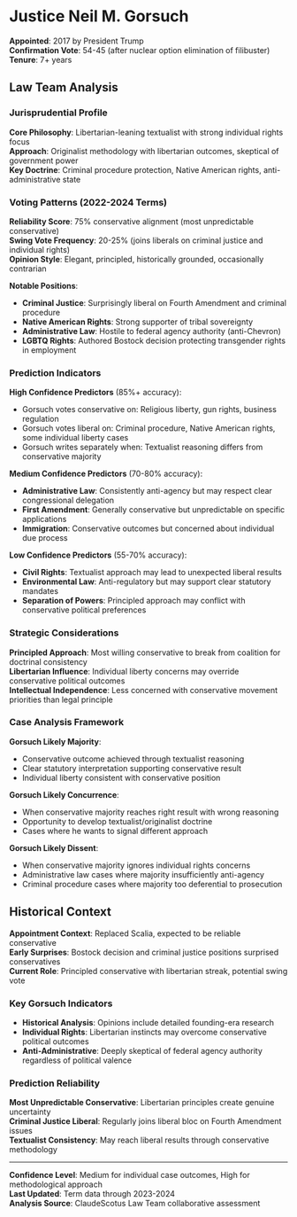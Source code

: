 # Justice Neil M. Gorsuch

**Appointed**: 2017 by President Trump  
**Confirmation Vote**: 54-45 (after nuclear option elimination of filibuster)  
**Tenure**: 7+ years

## Law Team Analysis

### Jurisprudential Profile
**Core Philosophy**: Libertarian-leaning textualist with strong individual rights focus  
**Approach**: Originalist methodology with libertarian outcomes, skeptical of government power  
**Key Doctrine**: Criminal procedure protection, Native American rights, anti-administrative state

### Voting Patterns (2022-2024 Terms)

**Reliability Score**: 75% conservative alignment (most unpredictable conservative)  
**Swing Vote Frequency**: 20-25% (joins liberals on criminal justice and individual rights)  
**Opinion Style**: Elegant, principled, historically grounded, occasionally contrarian

**Notable Positions**:
- **Criminal Justice**: Surprisingly liberal on Fourth Amendment and criminal procedure
- **Native American Rights**: Strong supporter of tribal sovereignty
- **Administrative Law**: Hostile to federal agency authority (anti-Chevron)
- **LGBTQ Rights**: Authored Bostock decision protecting transgender rights in employment

### Prediction Indicators

**High Confidence Predictors** (85%+ accuracy):
- Gorsuch votes conservative on: Religious liberty, gun rights, business regulation
- Gorsuch votes liberal on: Criminal procedure, Native American rights, some individual liberty cases
- Gorsuch writes separately when: Textualist reasoning differs from conservative majority

**Medium Confidence Predictors** (70-80% accuracy):
- **Administrative Law**: Consistently anti-agency but may respect clear congressional delegation
- **First Amendment**: Generally conservative but unpredictable on specific applications
- **Immigration**: Conservative outcomes but concerned about individual due process

**Low Confidence Predictors** (55-70% accuracy):
- **Civil Rights**: Textualist approach may lead to unexpected liberal results
- **Environmental Law**: Anti-regulatory but may support clear statutory mandates
- **Separation of Powers**: Principled approach may conflict with conservative political preferences

### Strategic Considerations

**Principled Approach**: Most willing conservative to break from coalition for doctrinal consistency  
**Libertarian Influence**: Individual liberty concerns may override conservative political outcomes  
**Intellectual Independence**: Less concerned with conservative movement priorities than legal principle

### Case Analysis Framework

**Gorsuch Likely Majority**:
- Conservative outcome achieved through textualist reasoning
- Clear statutory interpretation supporting conservative result
- Individual liberty consistent with conservative position

**Gorsuch Likely Concurrence**:
- When conservative majority reaches right result with wrong reasoning
- Opportunity to develop textualist/originalist doctrine
- Cases where he wants to signal different approach

**Gorsuch Likely Dissent**:
- When conservative majority ignores individual rights concerns
- Administrative law cases where majority insufficiently anti-agency
- Criminal procedure cases where majority too deferential to prosecution

## Historical Context

**Appointment Context**: Replaced Scalia, expected to be reliable conservative  
**Early Surprises**: Bostock decision and criminal justice positions surprised conservatives  
**Current Role**: Principled conservative with libertarian streak, potential swing vote

### Key Gorsuch Indicators
- **Historical Analysis**: Opinions include detailed founding-era research
- **Individual Rights**: Libertarian instincts may overcome conservative political outcomes
- **Anti-Administrative**: Deeply skeptical of federal agency authority regardless of political valence

### Prediction Reliability
**Most Unpredictable Conservative**: Libertarian principles create genuine uncertainty  
**Criminal Justice Liberal**: Regularly joins liberal bloc on Fourth Amendment issues  
**Textualist Consistency**: May reach liberal results through conservative methodology

---

**Confidence Level**: Medium for individual case outcomes, High for methodological approach  
**Last Updated**: Term data through 2023-2024  
**Analysis Source**: ClaudeScotus Law Team collaborative assessment